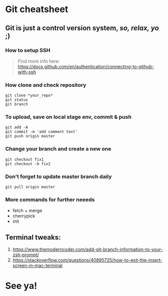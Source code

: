 # Git cheatsheet

## Git is just a control version system, *so, relax, yo* ;)

### How to setup SSH

> Find more info here:
> https://docs.github.com/en/authentication/connecting-to-github-with-ssh

### How clone and check repository
```
git clone *your_repo*
git status
git branch
```

### To upload, save on local stage env, commit & push
```
git add -A
git commit -m 'add comment text'
git push origin master
```

### Change your branch and create a new one
```
git checkout fix1
git checkout -b fix2
```

### Don't forget to update master branch daily 
`
git pull origin master
`

### More commands for further neeeds
* fetch + merge
* cherrypick 
* init

## Terminal tweaks:

1. https://www.themoderncoder.com/add-git-branch-information-to-your-zsh-prompt/
1. https://stackoverflow.com/questions/40895725/how-to-exit-the-insert-screen-in-mac-terminal

# See ya!

